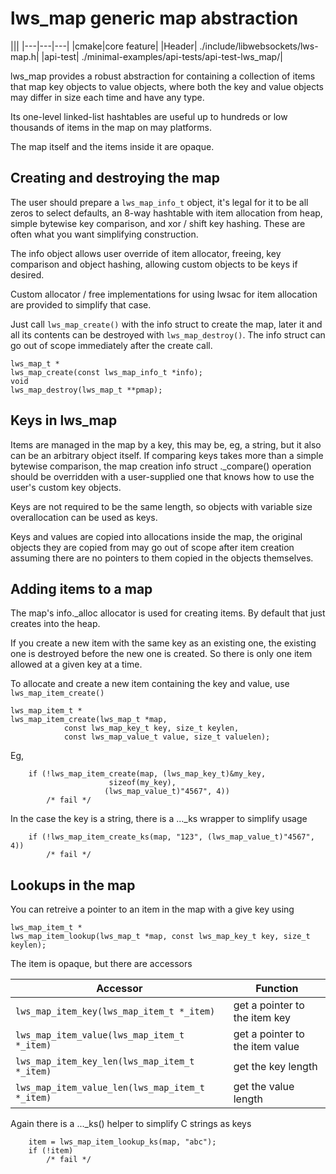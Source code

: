 # lws_map generic map abstraction

|||
|---|---|---|
|cmake|core feature|
|Header| ./include/libwebsockets/lws-map.h|
|api-test| ./minimal-examples/api-tests/api-test-lws_map/|

lws_map provides a robust abstraction for containing a collection of items that
map key objects to value objects, where both the key and value objects may
differ in size each time and have any type.

Its one-level linked-list hashtables are useful up to hundreds or low thousands
of items in the map on may platforms.

The map itself and the items inside it are opaque.

## Creating and destroying the map

The user should prepare a `lws_map_info_t` object, it's legal for it to be
all zeros to select defaults, an 8-way hashtable with item allocation from heap,
simple bytewise key comparison, and xor / shift key hashing.  These are often
what you want simplifying construction.

The info object allows user override of item allocator, freeing, key comparison
and object hashing, allowing custom objects to be keys if desired.

Custom allocator / free implementations for using lwsac for item allocation are
provided to simplify that case.

Just call `lws_map_create()` with the info struct to create the map, later it
and all its contents can be destroyed with `lws_map_destroy()`.  The info struct
can go out of scope immediately after the create call.

```
lws_map_t *
lws_map_create(const lws_map_info_t *info);
void
lws_map_destroy(lws_map_t **pmap);
```

## Keys in lws_map

Items are managed in the map by a key, this may be, eg, a string, but it also
can be an arbitrary object itself.  If comparing keys takes more than a simple
bytewise comparison, the map creation info struct ._compare() operation should
be overridden with a user-supplied one that knows how to use the user's
custom key objects.

Keys are not required to be the same length, so objects with variable size
overallocation can be used as keys.

Keys and values are copied into allocations inside the map, the original objects
they are copied from may go out of scope after item creation assuming there are
no pointers to them copied in the objects themselves.

## Adding items to a map

The map's info._alloc allocator is used for creating items.  By default that
just creates into the heap.

If you create a new item with the same key as an existing one, the existing one
is destroyed before the new one is created.  So there is only one item allowed
at a given key at a time.

To allocate and create a new item containing the key and value, use
`lws_map_item_create()`

```
lws_map_item_t *
lws_map_item_create(lws_map_t *map,
		    const lws_map_key_t key, size_t keylen,
		    const lws_map_value_t value, size_t valuelen);
```

Eg,

```
	if (!lws_map_item_create(map, (lws_map_key_t)&my_key,
				      sizeof(my_key),
				     (lws_map_value_t)"4567", 4))
		/* fail */
```


In the case the key is a string, there is a ..._ks wrapper to simplify usage

```
	if (!lws_map_item_create_ks(map, "123", (lws_map_value_t)"4567", 4))
		/* fail */
```

## Lookups in the map

You can retreive a pointer to an item in the map with a give key using

```
lws_map_item_t *
lws_map_item_lookup(lws_map_t *map, const lws_map_key_t key, size_t keylen);
```

The item is opaque, but there are accessors

|Accessor|Function|
|---|---|
|`lws_map_item_key(lws_map_item_t *_item)`|get a pointer to the item key|
|`lws_map_item_value(lws_map_item_t *_item)`|get a pointer to the item value|
|`lws_map_item_key_len(lws_map_item_t *_item)`|get the key length|
|`lws_map_item_value_len(lws_map_item_t *_item)`|get the value length|

Again there is a ..._ks() helper to simplify C strings as keys

```
	item = lws_map_item_lookup_ks(map, "abc");
	if (!item)
		/* fail */
```

